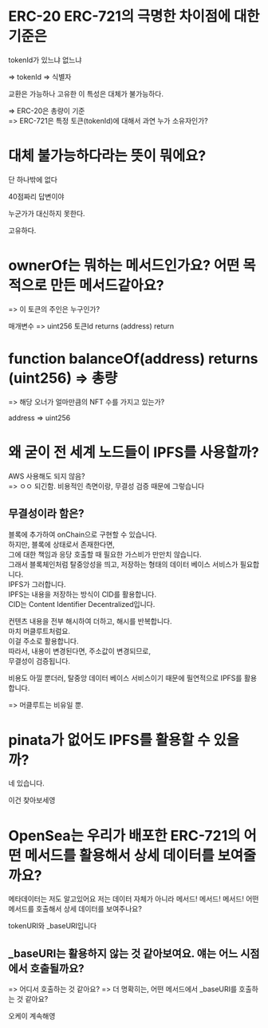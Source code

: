 # ERC-20 ERC-721의 극명한 차이점에 대한 기준은

tokenId가 있느냐 없느냐

=> tokenId => 식별자

교환은 가능하나 고유한 이 특성은 대체가 불가능하다.

=> ERC-20은 총량이 기준  
=> ERC-721은 특정 토큰(tokenId)에 대해서 과연 누가 소유자인가?

# 대체 불가능하다라는 뜻이 뭐에요?

단 하나밖에 없다

40점짜리 답변이야

누군가가 대신하지 못한다.

고유하다.

# ownerOf는 뭐하는 메서드인가요? 어떤 목적으로 만든 메서드같아요?

=> 이 토큰의 주인은 누구인가?

매개변수 => uint256 토큰Id returns (address)
return

# function balanceOf(address) returns (uint256) => 총량

=> 해당 오너가 얼마만큼의 NFT 수를 가지고 있는가?

address => uint256

# 왜 굳이 전 세계 노드들이 IPFS를 사용할까?

AWS 사용해도 되지 않음?  
=> ㅇㅇ 되긴함. 비용적인 측면이랑, 무결성 검증 때문에 그렇습니다

## 무결성이라 함은?

블록에 추가하여 onChain으로 구현할 수 있습니다.  
하지만, 블록에 상태로서 존재한다면,  
그에 대한 책임과 응당 호출할 때 필요한 가스비가 만만치 않습니다.  
그래서 블록체인처럼 탈중앙성을 띄고, 저장하는 형태의 데이터 베이스 서비스가 필요합니다.  
IPFS가 그러합니다.  
IPFS는 내용을 저장하는 방식이 CID를 활용합니다.  
CID는 Content Identifier Decentralized입니다.

컨텐츠 내용을 전부 해시하여 더하고, 해시를 반복합니다.  
마치 머클루트처럼요.  
이걸 주소로 활용합니다.  
따라서, 내용이 변경된다면, 주소값이 변경되므로,  
무결성이 검증됩니다.

비용도 아낄 뿐더러, 탈중앙 데이터 베이스 서비스이기 때문에
필연적으로 IPFS를 활용합니다.

=> 머클루트는 비유일 뿐.

# pinata가 없어도 IPFS를 활용할 수 있을까?

네 있습니다.

이건 찾아보세영

# OpenSea는 우리가 배포한 ERC-721의 어떤 메서드를 활용해서 상세 데이터를 보여줄까요?

메타데이터는 저도 알고있어요
저는 데이터 자체가 아니라 메서드! 메서드! 메서드! 어떤 메서드를 호출해서 상세 데이터를 보여주나요?

tokenURI와 \_baseURI입니다

## \_baseURI는 활용하지 않는 것 같아보여요. 얘는 어느 시점에서 호출될까요?

=> 어디서 호출하는 것 같아요?
=> 더 명확히는, 어떤 메서드에서 \_baseURI를 호출하는 것 같아요?

오케이
계속해영
